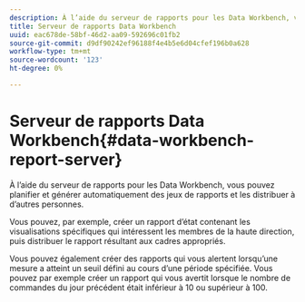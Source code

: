 ```yaml
---
description: À l’aide du serveur de rapports pour les Data Workbench, vous pouvez planifier et générer automatiquement des jeux de rapports et les distribuer à d’autres personnes.
title: Serveur de rapports Data Workbench
uuid: eac678de-58bf-46d2-aa09-592696c01fb2
source-git-commit: d9df90242ef96188f4e4b5e6d04cfef196b0a628
workflow-type: tm+mt
source-wordcount: '123'
ht-degree: 0%

---
```



# Serveur de rapports Data Workbench{#data-workbench-report-server}

À l’aide du serveur de rapports pour les Data Workbench, vous pouvez planifier et générer automatiquement des jeux de rapports et les distribuer à d’autres personnes.

Vous pouvez, par exemple, créer un rapport d’état contenant les visualisations spécifiques qui intéressent les membres de la haute direction, puis distribuer le rapport résultant aux cadres appropriés.

Vous pouvez également créer des rapports qui vous alertent lorsqu’une mesure a atteint un seuil défini au cours d’une période spécifiée. Vous pouvez par exemple créer un rapport qui vous avertit lorsque le nombre de commandes du jour précédent était inférieur à 10 ou supérieur à 100.
